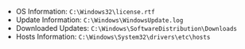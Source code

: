  - OS Information: `C:\Windows32\license.rtf `
 - Update Information: `C:\Windows\WindowsUpdate.log`
 - Downloaded Updates: `C:\Windows\SoftwareDistribution\Downloads`
 - Hosts Information: `C:\Windows\System32\drivers\etc\hosts`
